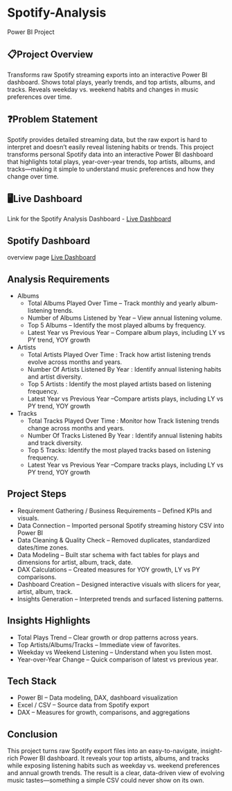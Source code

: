# Spotify-Analysis
Power BI Project
## 📋Project Overview
Transforms raw Spotify streaming exports into an interactive Power BI dashboard.
Shows total plays, yearly trends, and top artists, albums, and tracks.
Reveals weekday vs. weekend habits and changes in music preferences over time.
## ❓Problem Statement
Spotify provides detailed streaming data, but the raw export is hard to interpret and doesn’t easily reveal listening habits or trends.
This project transforms personal Spotify data into an interactive Power BI dashboard that highlights total plays, year-over-year trends, top artists, albums, and tracks—making it simple to understand music preferences and how they change over time.
## 🖥️Live Dashboard
Link for the Spotify Analysis Dashboard -  [Live Dashboard]( https://app.powerbi.com/groups/me/reports/19e26e67-b09b-4763-bb5c-80b22cff067d/f4f13cf6c6cb9ded175d?experience=power-bi)
## Spotify Dashboard
   overview page
    [Live Dashboard]( https://app.powerbi.com/groups/me/reports/19e26e67-b09b-4763-bb5c-80b22cff067d/f4f13cf6c6cb9ded175d?experience=power-bi)
## Analysis Requirements
- Albums
    - Total Albums Played Over Time – Track monthly and yearly album-listening trends.
    - Number of Albums Listened by Year – View annual listening volume.
    - Top 5 Albums – Identify the most played albums by frequency.
    - Latest Year vs Previous Year – Compare album plays, including
                LY vs PY trend,
                YOY growth
- Artists
     - Total Artists Played Over Time : Track how artist listening trends evolve across months and years.
     - Number Of Artists  Listened By Year : Identify annual listening habits and artist diversity.
     - Top 5 Artists :  Identify the most played artists based  on listening frequency.
     -  Latest Year vs Previous Year –Compare artists plays, including
                LY vs PY trend,
                YOY growth
- Tracks
     - Total Tracks Played Over Time :  Monitor how Track listening trends change across months and years.
     - Number Of Tracks Listened By Year : Identify annual listening habits and track diversity.
     - Top 5 Tracks:  Identify the most played tracks based  on listening frequency.
     -  Latest Year vs Previous Year –Compare tracks plays, including
                LY vs PY trend,
                YOY growth
      
## Project Steps
- Requirement Gathering / Business Requirements – Defined KPIs and visuals.
- Data Connection – Imported personal Spotify streaming history CSV into Power BI
- Data Cleaning & Quality Check – Removed duplicates, standardized dates/time zones.
- Data Modeling – Built star schema with fact tables for plays and dimensions for artist, album, track, date.
- DAX Calculations – Created measures for YOY growth, LY vs PY comparisons.
- Dashboard Creation – Designed interactive visuals with slicers for year, artist, album, track.
- Insights Generation – Interpreted trends and surfaced listening patterns.
## Insights Highlights
- Total Plays Trend – Clear growth or drop patterns across years.
- Top Artists/Albums/Tracks – Immediate view of favorites.
- Weekday vs Weekend Listening – Understand when you listen most.
- Year-over-Year Change – Quick comparison of latest vs previous year.
## Tech Stack
- Power BI – Data modeling, DAX, dashboard visualization
- Excel / CSV  – Source data from Spotify export
- DAX – Measures for growth, comparisons, and aggregations
## Conclusion
This project turns raw Spotify export files into an easy-to-navigate, insight-rich Power BI dashboard.
It reveals your top artists, albums, and tracks while exposing listening habits such as weekday vs. weekend preferences and annual growth trends.
The result is a clear, data-driven view of evolving music tastes—something a simple CSV could never show on its own.
